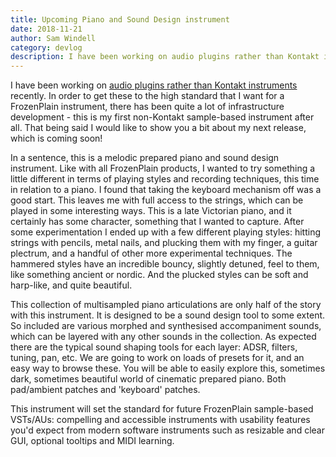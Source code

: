 ```yaml
---
title: Upcoming Piano and Sound Design instrument
date: 2018-11-21
author: Sam Windell
category: devlog
description: I have been working on audio plugins rather than Kontakt instruments
---
```

I have been working on [audio plugins rather than Kontakt instruments](https://frozenplain.com/frozenplain-and-kontakt/) recently. In order to get these to the high standard that I want for a FrozenPlain instrument, there has been quite a lot of infrastructure development - this is my first non-Kontakt sample-based instrument after all. That being said I would like to show you a bit about my next release, which is coming soon!

In a sentence, this is a melodic prepared piano and sound design instrument. Like with all FrozenPlain products, I wanted to try something a little different in terms of playing styles and recording techniques, this time in relation to a piano. I found that taking the keyboard mechanism off was a good start. This leaves me with full access to the strings, which can be played in some interesting ways. This is a late Victorian piano, and it certainly has some character, something that I wanted to capture. After some experimentation I ended up with a few different playing styles: hitting strings with pencils, metal nails, and plucking them with my finger, a guitar plectrum, and a handful of other more experimental techniques. The hammered styles have an incredible bouncy, slightly detuned, feel to them, like something ancient or nordic. And the plucked styles can be soft and harp-like, and quite beautiful.

This collection of multisampled piano articulations are only half of the story with this instrument. It is designed to be a sound design tool to some extent. So included are various morphed and synthesised accompaniment sounds, which can be layered with any other sounds in the collection. As expected there are the typical sound shaping tools for each layer: ADSR, filters, tuning, pan, etc. We are going to work on loads of presets for it, and an easy way to browse these. You will be able to easily explore this, sometimes dark, sometimes beautiful world of cinematic prepared piano. Both pad/ambient patches and 'keyboard' patches.

This instrument will set the standard for future FrozenPlain sample-based VSTs/AUs: compelling and accessible instruments with usability features you'd expect from modern software instruments such as resizable and clear GUI, optional tooltips and MIDI learning.
